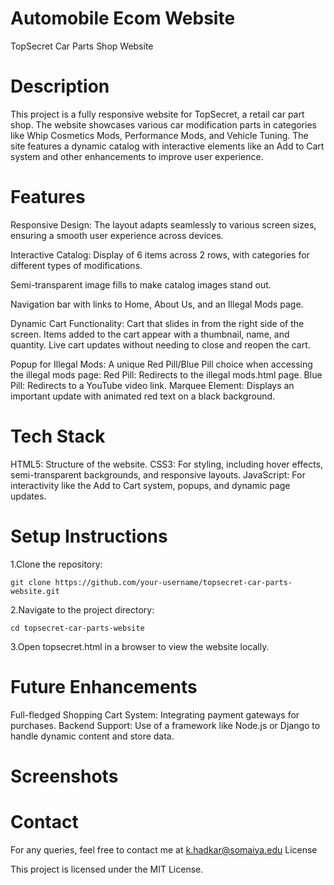 # Automobile Ecom Website
 TopSecret Car Parts Shop Website

# Description

This project is a fully responsive website for TopSecret, a retail car part shop. The website showcases various car modification parts in categories like Whip Cosmetics Mods, Performance Mods, and Vehicle Tuning. The site features a dynamic catalog with interactive elements like an Add to Cart system and other enhancements to improve user experience.

# Features

Responsive Design: The layout adapts seamlessly to various screen sizes, ensuring a smooth user experience across devices.

Interactive Catalog:
    Display of 6 items across 2 rows, with categories for different types of modifications.
    
   Semi-transparent image fills to make catalog images stand out.
    
   Navigation bar with links to Home, About Us, and an Illegal Mods page.
    
Dynamic Cart Functionality:
    Cart that slides in from the right side of the screen.
    Items added to the cart appear with a thumbnail, name, and quantity.
    Live cart updates without needing to close and reopen the cart.
    
Popup for Illegal Mods: A unique Red Pill/Blue Pill choice when accessing the illegal mods page:
    Red Pill: Redirects to the illegal mods.html page.
    Blue Pill: Redirects to a YouTube video link.
    Marquee Element: Displays an important update with animated red text on a black background.

 # Tech Stack

HTML5: Structure of the website.
CSS3: For styling, including hover effects, semi-transparent backgrounds, and responsive layouts.
JavaScript: For interactivity like the Add to Cart system, popups, and dynamic page updates.

# Setup Instructions

1.Clone the repository:

    git clone https://github.com/your-username/topsecret-car-parts-website.git

2.Navigate to the project directory:

    cd topsecret-car-parts-website

3.Open topsecret.html in a browser to view the website locally.

# Future Enhancements

Full-fledged Shopping Cart System: Integrating payment gateways for purchases.
Backend Support: Use of a framework like Node.js or Django to handle dynamic content and store data.

# Screenshots

# Contact

For any queries, feel free to contact me at k.hadkar@somaiya.edu
License

This project is licensed under the MIT License.
